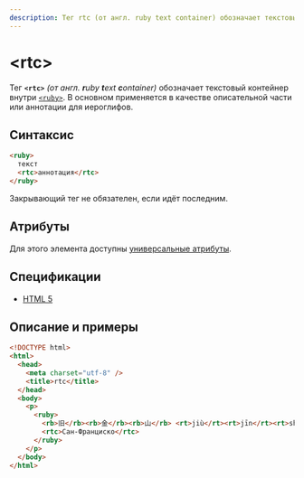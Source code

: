 ```yaml
---
description: Тег rtc (от англ. ruby text container) обозначает текстовый контейнер внутри ruby
---
```


# &lt;rtc&gt;

Тег **`<rtc>`** _(от англ. **r**uby **t**ext **c**ontainer)_ обозначает текстовый контейнер внутри [`<ruby>`](/html/ruby/). В основном применяется в качестве описательной части или аннотации для иероглифов.

## Синтаксис

```html
<ruby>
  текст
  <rtc>аннотация</rtc>
</ruby>
```

Закрывающий тег не обязателен, если идёт последним.

## Атрибуты

Для этого элемента доступны [универсальные атрибуты](uni-attr.md).

## Спецификации

- [HTML 5](http://www.w3.org/TR/html5/text-level-semantics.html#the-rtc-element)

## Описание и примеры

```html
<!DOCTYPE html>
<html>
  <head>
    <meta charset="utf-8" />
    <title>rtc</title>
  </head>
  <body>
    <p>
      <ruby>
        <rb>旧</rb><rb>金</rb><rb>山</rb> <rt>jiù</rt><rt>jīn</rt><rt>shān</rt>
        <rtc>Сан-Франциско</rtc>
      </ruby>
    </p>
  </body>
</html>
```
